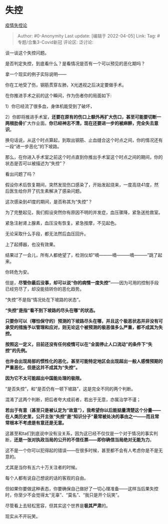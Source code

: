 # 失控
[疫情失控论](https://zhuanlan.zhihu.com/p/492561225)

> Author: #0-Anonymity
> Last update: [编辑于 2022-04-05]
> Link:
> Tag: #专题/合集3-Covid新冠
> 评论区:
> 泛讨论:

谈一谈这个失控问题。

是否判定失控，到底看什么？是看情况是否有一个可以预见的恶化期吗？

拿一个现实的例子实际说明——

你在工地受了伤，钢筋贯穿左肺，X光透视之后决定要做手术。

在你推进手术之前的这个瞬间，作为伤者你的局面如下:

1）你已经流了很多血，身体机能受到了破坏，

2）你即将推进手术室，**还要在原有的伤口上额外再扩大伤口，甚至可能要切断一两根肋骨**扩大作业面。**你已经神志不清，现在还要进一步的被麻醉，完全失去意识**。

换句话说，从这个时点算起，到取出钢筋、止血缝合这个时点之间，你的情况还有一段“进一步恶化”的下坡路。

那么，在你进入手术室之前这个时点直到你推出手术室这个时点之间的期间，你的状态是否可以被描述为“失控”？

看出问题了吗？

假设你术后恢复期间，突然发现伤口感染了，开始发起烧来，一度高烧41度，然后医生给你开了抗生素解决了感染问题。

这次感染到41度的期间，是否称其为“失控”？

为了完整起见，我们假设突然你有原因不明的并发症，血压骤降，紧急送抢救室。

紧急注射肾上腺素，血压没有恢复。紧急按摩，不见起色。

无论采取什么手段，都无法然后血压回升。

上了起搏器，也没有效果。

结果过了一会儿，所有人都绝望了，检测仪却“嘀———嘀———嘀———”跳了起来。

你转危为安。

但是，**尽管你最后没事，却可以说“你的病情一度失控”**——因为可用的控制手段已经穷尽了，却没能扭转你的恶化趋势。

“失控”不是指“情况处在下坡路的状态”。

**“失控”是指“看不到下坡路的尽头在哪”的状态。**

**只要你可以（哪怕保守的）预测的下坡路尽头在哪，并且这个极恶状态并非没有可承受的措施予以管理和应对，则无论这个被预测的极恶值多么严重，都不成其为失控。**

**按照这一定义，目前还没有任何疫情可以在“全面停止人口流动”的条件下“失控”的先例。**

**也许会出现局部的惯性化的恶化，甚至可能特定地区会出现超出一般人感情预期的严重恶化，但是这并不成其为“失控”。**

**因为它不太可能超出中国能处理的极限。**

“是否失控”，和“是否仍有一顿下坡路”，这是完全不同的两个判断。

混淆了这两个判断，把后者夸大成前者，若出于无意，亦属治学不谨；

**若出于有意（甚至只是被认定为“故意”），我希望你以后能掂量清楚这个分量——在人类历史里，公开主张“失控”是“知识分子”最常被处决的事由之一——而且常常根本不考虑是有意还是无意。**

这甚至和ta们到底说中没有没关系，因为这已经不仅仅是一个对于情况的事实判断，**还是一张对执政当局的公开的不信任票——即你确信当局绝对无能为力**。

这不是一个你可以犯得起的错误——在很多时候，甚至都不会有人考虑你是不是无意的。

尤其是当你有五六十万关注者的时候。

每个人都有说自己想说的话的客观的自由。

但如果你要做这种表态，你要确保自己做好了一切心理准备——这样当后果失控时，你至少不会觉得太“无辜”、“莫名”、“我只是开个玩笑”。

尽管看上去轻松宽容，但其实这个世界是**极其严肃**的。

现实从不开玩笑。
